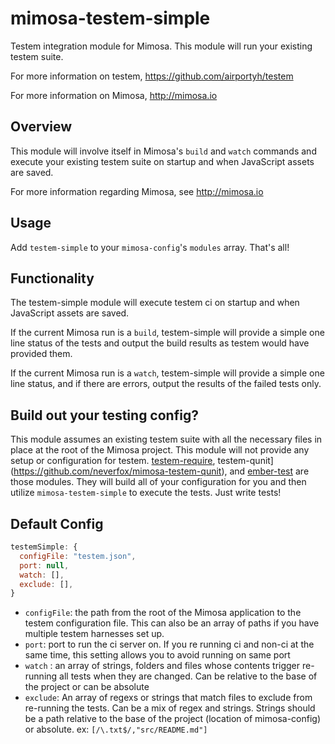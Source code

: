 mimosa-testem-simple
===========

Testem integration module for Mimosa. This module will run your existing testem suite.

For more information on testem, https://github.com/airportyh/testem

For more information on Mimosa, http://mimosa.io

## Overview

This module will involve itself in Mimosa's `build` and `watch` commands and execute your existing testem suite on startup and when JavaScript assets are saved.

For more information regarding Mimosa, see http://mimosa.io

## Usage

Add `testem-simple` to your `mimosa-config`'s `modules` array.  That's all!

## Functionality

The testem-simple module will execute testem ci on startup and when JavaScript assets are saved.

If the current Mimosa run is a `build`, testem-simple will provide a simple one line status of the tests and output the build results as testem would have provided them.

If the current Mimosa run is a `watch`, testem-simple will provide a simple one line status, and if there are errors, output the results of the failed tests only.

## Build out your testing config?

This module assumes an existing testem suite with all the necessary files in place at the root of the Mimosa project. This module will not provide any setup or configuration for testem.  [testem-require](https://github.com/dbashford/mimosa-testem-require), testem-qunit](https://github.com/neverfox/mimosa-testem-qunit), and [ember-test](https://github.com/dbashford/mimosa-ember-test) are those modules. They will build all of your configuration for you and then utilize `mimosa-testem-simple` to execute the tests.  Just write tests!

## Default Config

```javascript
testemSimple: {
  configFile: "testem.json",
  port: null,
  watch: [],
  exclude: [],
}
```

* `configFile`: the path from the root of the Mimosa application to the testem configuration file. This can also be an array of paths if you have multiple testem harnesses set up.
* `port`: port to run the ci server on. If you re running ci and non-ci at the same time, this setting allows you to avoid running on same port
* `watch` : an array of strings, folders and files whose contents trigger re-running all tests when they are changed. Can be relative to the base of the project or can be absolute
* `exclude`: An array of regexs or strings that match files to exclude from re-running the tests. Can be a mix of regex and strings. Strings should be a path relative to the base of the project (location of mimosa-config) or absolute. ex: `[/\.txt$/,"src/README.md"]`